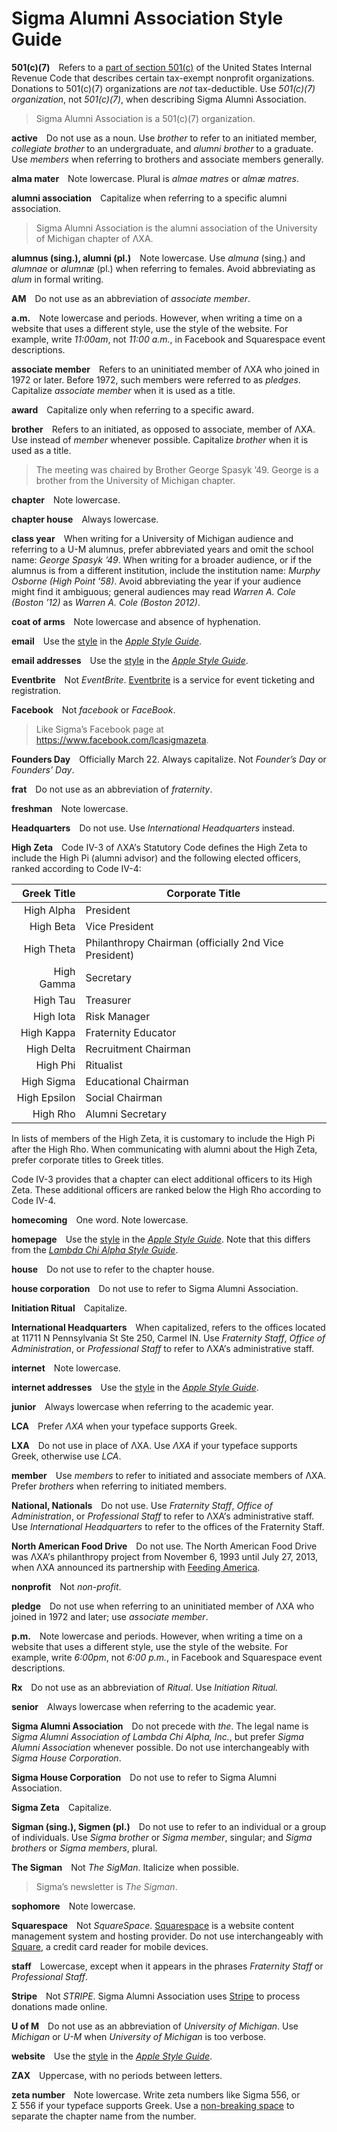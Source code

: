 # Sigma Alumni Association Style Guide

**501(c)(7)** Refers to a
[part of section 501(c)](https://en.wikipedia.org/wiki/501(c)_organization#501(c)(7))
of the United States Internal Revenue Code that describes certain tax-exempt
nonprofit organizations. Donations to 501(c)(7) organizations are _not_
tax-deductible. Use _501(c)(7) organization_, not _501(c)(7)_, when describing
Sigma Alumni Association.

> Sigma Alumni Association is a 501(c)(7) organization.

**active** Do not use as a noun. Use _brother_ to refer to an initiated member,
_collegiate brother_ to an undergraduate, and _alumni brother_ to a graduate.
Use _members_ when referring to brothers and associate members generally.

**alma mater** Note lowercase. Plural is _almae matres_ or _almæ matres_.

**alumni association** Capitalize when referring to a specific alumni
association.

> Sigma Alumni Association is the alumni association of the University of
> Michigan chapter of ΛΧΑ.

**alumnus (sing.), alumni (pl.)** Note lowercase. Use _almuna_ (sing.) and
_alumnae_ or _alumnæ_ (pl.) when referring to females. Avoid abbreviating as
_alum_ in formal writing.

**AM** Do not use as an abbreviation of _associate member_.

**a.m.** Note lowercase and periods. However, when writing a time on a website
that uses a different style, use the style of the website. For example, write
_11:00am_, not _11:00 a.m._, in Facebook and Squarespace event descriptions.

**associate member** Refers to an uninitiated member of ΛΧΑ who joined in 1972
or later. Before 1972, such members were referred to as _pledges_. Capitalize
_associate member_ when it is used as a title.

**award** Capitalize only when referring to a specific award.

**brother** Refers to an initiated, as opposed to associate, member of ΛΧΑ. Use
instead of _member_ whenever possible. Capitalize _brother_ when it is used as a
title.

> The meeting was chaired by Brother George Spasyk ’49. George is a brother from
> the University of Michigan chapter.

**chapter** Note lowercase.

**chapter house** Always lowercase.

**class year** When writing for a University of Michigan audience and referring
to a U-M alumnus, prefer abbreviated years and omit the school name: _George
Spasyk ’49_. When writing for a broader audience, or if the alumnus is from a
different institution, include the institution name: _Murphy Osborne (High
Point ’58)_. Avoid abbreviating the year if your audience might find it
ambiguous; general audiences may read _Warren A. Cole (Boston ’12)_ as
_Warren A. Cole (Boston 2012)_.

**coat of arms** Note lowercase and absence of hyphenation.

**email** Use the
[style](https://help.apple.com/applestyleguide/#/apsg076a7313?sub=apd14471f7d0ccc4)
in the [_Apple Style Guide_](https://help.apple.com/applestyleguide/).

**email addresses** Use the
[style](https://help.apple.com/applestyleguide/#/apsg076a7313?sub=apdc5203474e8994)
in the [_Apple Style Guide_](https://help.apple.com/applestyleguide/).

**Eventbrite** Not _EventBrite_. [Eventbrite](https://www.eventbrite.com) is a
service for event ticketing and registration.

**Facebook** Not _facebook_ or _FaceBook_.

> Like Sigma’s Facebook page at https://www.facebook.com/lcasigmazeta.

**Founders Day** Officially March 22. Always capitalize. Not _Founder’s Day_ or
_Founders’ Day_.

**frat** Do not use as an abbreviation of _fraternity_.

**freshman** Note lowercase.

**Headquarters** Do not use. Use _International Headquarters_ instead.

**High Zeta** Code IV-3 of ΛΧΑ’s Statutory Code defines the High Zeta to include
the High Pi (alumni advisor) and the following elected officers, ranked
according to Code IV-4:

| Greek Title  | Corporate Title                                       |
|-------------:|-------------------------------------------------------|
|   High Alpha | President                                             |
|    High Beta | Vice President                                        |
|   High Theta | Philanthropy Chairman (officially 2nd Vice President) |
|   High Gamma | Secretary                                             |
|     High Tau | Treasurer                                             |
|    High Iota | Risk Manager                                          |
|   High Kappa | Fraternity Educator                                   |
|   High Delta | Recruitment Chairman                                  |
|     High Phi | Ritualist                                             |
|   High Sigma | Educational Chairman                                  |
| High Epsilon | Social Chairman                                       |
|     High Rho | Alumni Secretary                                      |

In lists of members of the High Zeta, it is customary to include the High Pi
after the High Rho. When communicating with alumni about the High Zeta, prefer
corporate titles to Greek titles.

Code IV-3 provides that a chapter can elect additional officers to its High
Zeta. These additional officers are ranked below the High Rho according to
Code IV-4.

**homecoming** One word. Note lowercase.

**homepage** Use the
[style](https://help.apple.com/applestyleguide/#/apsg9dac5903?sub=apd6fa3bd2d784e4)
in the [_Apple Style Guide_](https://help.apple.com/applestyleguide/). Note that
this differs from the
[_Lambda Chi Alpha Style Guide_](https://www.lambdachi.org/fraternity/lca-style-guide/).

**house** Do not use to refer to the chapter house.

**house corporation** Do not use to refer to Sigma Alumni Association.

**Initiation Ritual** Capitalize.

**International Headquarters** When capitalized, refers to the offices located
at 11711 N Pennsylvania St Ste 250, Carmel IN. Use _Fraternity Staff_, _Office
of Administration_, or _Professional Staff_ to refer to ΛΧΑ’s administrative
staff.

**internet** Note lowercase.

**internet addresses** Use the
[style](https://help.apple.com/applestyleguide/#/apsg346ef241?sub=apd6071d685867d4)
in the [_Apple Style Guide_](https://help.apple.com/applestyleguide/).

**junior** Always lowercase when referring to the academic year.

**LCA** Prefer _ΛΧΑ_ when your typeface supports Greek.

**LXA** Do not use in place of ΛΧΑ. Use _ΛΧΑ_ if your typeface supports Greek,
otherwise use _LCA_.

**member** Use _members_ to refer to initiated and associate members of ΛΧΑ.
Prefer _brothers_ when referring to initiated members.

**National, Nationals** Do not use. Use _Fraternity Staff_, _Office of
Administration_, or _Professional Staff_ to refer to ΛΧΑ’s administrative staff.
Use _International Headquarters_ to refer to the offices of the Fraternity
Staff.

**North American Food Drive** Do not use. The North American Food Drive was
ΛΧΑ’s philanthropy project from November 6, 1993 until July 27, 2013, when ΛΧΑ
announced its partnership with [Feeding America](http://www.feedingamerica.org).

**nonprofit** Not _non-profit_.

**pledge** Do not use when referring to an uninitiated member of ΛΧΑ who joined
in 1972 and later; use _associate member_.

**p.m.** Note lowercase and periods. However, when writing a time on a website
that uses a different style, use the style of the website. For example,
write _6:00pm_, not _6:00 p.m._, in Facebook and Squarespace event descriptions.

**Rx** Do not use as an abbreviation of _Ritual_. Use _Initiation Ritual._

**senior** Always lowercase when referring to the academic year.

**Sigma Alumni Association** Do not precede with _the_. The legal name is _Sigma
Alumni Association of Lambda Chi Alpha, Inc._, but prefer _Sigma Alumni
Association_ whenever possible. Do not use interchangeably with _Sigma House
Corporation_.

**Sigma House Corporation** Do not use to refer to Sigma Alumni Association.

**Sigma Zeta** Capitalize.

**Sigman (sing.), Sigmen (pl.)** Do not use to refer to an individual or a group
of individuals. Use _Sigma brother_ or _Sigma member_, singular; and _Sigma
brothers_ or _Sigma members_, plural.

**The Sigman** Not _The SigMan_. Italicize when possible.

> Sigma’s newsletter is _The Sigman_.

**sophomore** Note lowercase.

**Squarespace** Not _SquareSpace_. [Squarespace](https://www.squarespace.com) is
a website content management system and hosting provider. Do not use
interchangeably with [Square](https://squareup.com), a credit card reader for
mobile devices.

**staff** Lowercase, except when it appears in the phrases _Fraternity Staff_
or _Professional Staff_.

**Stripe** Not _STRIPE_. Sigma Alumni Association uses
[Stripe](https://stripe.com) to process donations made online.

**U of M** Do not use as an abbreviation of _University of Michigan_. Use
_Michigan_ or _U-M_ when _University of Michigan_ is too verbose.

**website** Use the
[style](https://help.apple.com/applestyleguide/#/apsg48ccd3b3?sub=apdfdd515243aa04)
in the [_Apple Style Guide_](https://help.apple.com/applestyleguide/).

**ΖΑΧ** Uppercase, with no periods between letters.

**zeta number** Note lowercase. Write zeta numbers like Sigma 556, or Σ 556 if
your typeface supports Greek. Use a
[non-breaking space](https://en.wikipedia.org/wiki/Non-breaking_space) to
separate the chapter name from the number.
